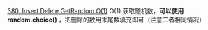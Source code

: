[380. Insert Delete GetRandom O(1)](https://leetcode.com/problems/insert-delete-getrandom-o1/description/) O(1) 获取随机数，__可以使用 random.choice()__ ，把删除的数用末尾数填充即可（注意二者相同情况）<br/>

